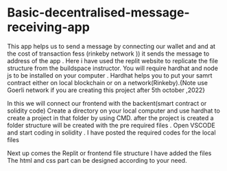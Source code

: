 # Basic-decentralised-message-receiving-app
This app helps us to send a message by connecting our wallet and and at the cost of transaction fess (rinkeby network )) it sends the message to address of the app .
Here i have used the replit website to replicate the file structure from the buildspace instructor.
You will require hardhat and node js to be installed on your computer .
Hardhat helps you to put your samrt contract either on local blockchain or on a network(Rinkeby).{Note use Goerli network if you are creating this project after 5th october ,2022}

In this we will connect our frontend with the backent(smart contract or solidity code)
Create a directory on your local computer  and use hardhat to create a project in that folder by using CMD.
after the project is created a folder structure will be created with the pre required files .
Open VSCODE and start coding in solidity .
I have posted the required codes for the local files

Next up comes the Replit or frontend file structure 
I have added the files 
The html and css part can be designed according to your need.

